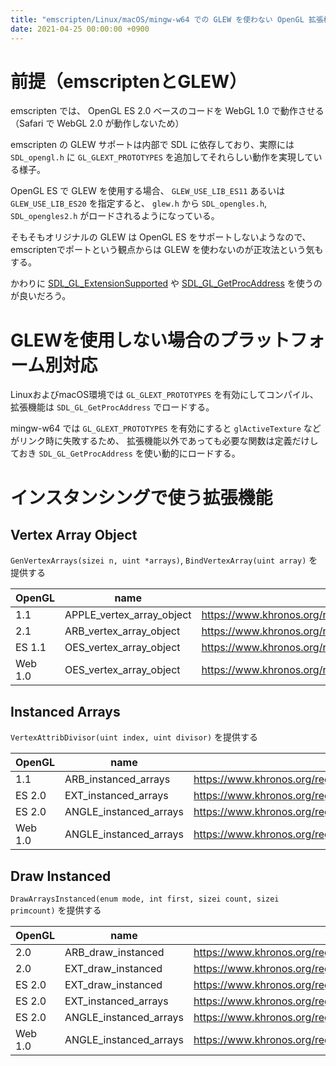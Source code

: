 ```yaml
---
title: "emscripten/Linux/macOS/mingw-w64 での GLEW を使わない OpenGL 拡張機能のロード"
date: 2021-04-25 00:00:00 +0900
---
```


# 前提（emscriptenとGLEW）

emscripten では、 OpenGL ES 2.0 ベースのコードを WebGL 1.0 で動作させる（Safari で WebGL 2.0 が動作しないため）

emscripten の GLEW サポートは内部で SDL に依存しており、実際には `SDL_opengl.h` に `GL_GLEXT_PROTOTYPES` を追加してそれらしい動作を実現している様子。

OpenGL ES で GLEW を使用する場合、 `GLEW_USE_LIB_ES11` あるいは `GLEW_USE_LIB_ES20` を指定すると、
`glew.h` から `SDL_opengles.h`, `SDL_opengles2.h` がロードされるようになっている。

そもそもオリジナルの GLEW は OpenGL ES をサポートしないようなので、emscriptenでポートという観点からは GLEW を使わないのが正攻法という気もする。

かわりに [SDL_GL_ExtensionSupported](https://wiki.libsdl.org/SDL_GL_ExtensionSupported) や
[SDL_GL_GetProcAddress](https://wiki.libsdl.org/SDL_GL_GetProcAddress) を使うのが良いだろう。

# GLEWを使用しない場合のプラットフォーム別対応

LinuxおよびmacOS環境では `GL_GLEXT_PROTOTYPES` を有効にしてコンパイル、拡張機能は `SDL_GL_GetProcAddress` でロードする。

mingw-w64 では `GL_GLEXT_PROTOTYPES` を有効にすると `glActiveTexture` などがリンク時に失敗するため、
拡張機能以外であっても必要な関数は定義だけしておき `SDL_GL_GetProcAddress` を使い動的にロードする。

# インスタンシングで使う拡張機能

## Vertex Array Object

`GenVertexArrays(sizei n, uint *arrays)`, `BindVertexArray(uint array)` を提供する

| OpenGL  |           name            | url |
|---------|---------------------------|-----|
| 1.1     | APPLE_vertex_array_object | <https://www.khronos.org/registry/OpenGL/extensions/APPLE/APPLE_vertex_array_object.txt> |
| 2.1     | ARB_vertex_array_object   | <https://www.khronos.org/registry/OpenGL/extensions/ARB/ARB_vertex_array_object.txt> |
| ES 1.1  | OES_vertex_array_object   | <https://www.khronos.org/registry/OpenGL/extensions/OES/OES_vertex_array_object.txt> |
| Web 1.0 | OES_vertex_array_object   | <https://www.khronos.org/registry/webgl/extensions/OES_vertex_array_object/> |

## Instanced Arrays

`VertexAttribDivisor(uint index, uint divisor)` を提供する


| OpenGL  |           name         | url |
|---------|------------------------|-----|
| 1.1     | ARB_instanced_arrays   | <https://www.khronos.org/registry/OpenGL/extensions/ARB/ARB_instanced_arrays.txt> |
| ES 2.0  | EXT_instanced_arrays   | <https://www.khronos.org/registry/OpenGL/extensions/EXT/EXT_instanced_arrays.txt> |
| ES 2.0  | ANGLE_instanced_arrays | <https://www.khronos.org/registry/OpenGL/extensions/ANGLE/ANGLE_instanced_arrays.txt> |
| Web 1.0 | ANGLE_instanced_arrays | <https://www.khronos.org/registry/webgl/extensions/ANGLE_instanced_arrays/> |

## Draw Instanced

`DrawArraysInstanced(enum mode, int first, sizei count, sizei primcount)` を提供する

| OpenGL  |           name         | url |
|---------|------------------------|-----|
| 2.0     | ARB_draw_instanced     | <https://www.khronos.org/registry/OpenGL/extensions/ARB/ARB_draw_instanced.txt> |
| 2.0     | EXT_draw_instanced     | <https://www.khronos.org/registry/OpenGL/extensions/EXT/EXT_draw_instanced.txt> |
| ES 2.0  | EXT_draw_instanced     | <https://www.khronos.org/registry/OpenGL/extensions/EXT/EXT_draw_instanced.txt> |
| ES 2.0  | EXT_instanced_arrays   | <https://www.khronos.org/registry/OpenGL/extensions/EXT/EXT_instanced_arrays.txt> |
| ES 2.0  | ANGLE_instanced_arrays | <https://www.khronos.org/registry/OpenGL/extensions/ANGLE/ANGLE_instanced_arrays.txt> |
| Web 1.0 | ANGLE_instanced_arrays | <https://www.khronos.org/registry/webgl/extensions/ANGLE_instanced_arrays/> |
